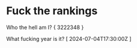 # Fuck the rankings

Who the hell am I?
{ 3222348 }

What fucking year is it?
[ 2024-07-04T17:30:00Z ]

